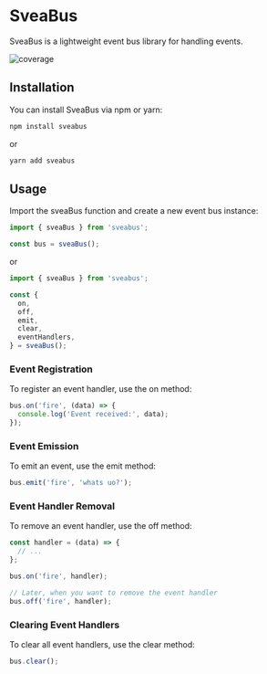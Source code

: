 # SveaBus
SveaBus is a lightweight event bus library for handling events.

![coverage](https://img.shields.io/badge/coverage-100%25-green)

## Installation
You can install SveaBus via npm or yarn:

```bash
npm install sveabus
```
or
```bash
yarn add sveabus
```

## Usage
Import the sveaBus function and create a new event bus instance:

```ts
import { sveaBus } from 'sveabus';

const bus = sveaBus();
```

or

```ts
import { sveaBus } from 'sveabus';

const {
  on,
  off,
  emit,
  clear,
  eventHandlers,
} = sveaBus();
```

### Event Registration
To register an event handler, use the on method:
```ts
bus.on('fire', (data) => {
  console.log('Event received:', data);
});
```

### Event Emission
To emit an event, use the emit method:
```ts
bus.emit('fire', 'whats uo?');
```

### Event Handler Removal
To remove an event handler, use the off method:
```ts
const handler = (data) => {
  // ...
};

bus.on('fire', handler);

// Later, when you want to remove the event handler
bus.off('fire', handler);
```

### Clearing Event Handlers
To clear all event handlers, use the clear method:
```ts
bus.clear();
```
